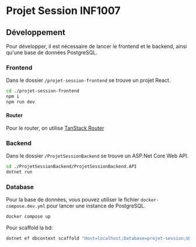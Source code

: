 # Projet Session INF1007

## Développement

Pour développer, il est nécessaire de lancer le frontend et le backend, ainsi qu'une base de données PostgreSQL.

### Frontend

Dans le dossier `/projet-session-frontend` se trouve un projet React.

```bash
cd ./projet-session-frontend
npm i
npm run dev
```

#### Router

Pour le router, on utilise [TanStack Router](https://tanstack.com/router/latest/docs/framework/react/overview)

### Backend

Dans le dossier `/ProjetSessionBackend` se trouve un ASP.Net Core Web API.

```bash
cd ./ProjetSessionBackend/ProjetSessionBackend.API
dotnet run
```

### Database

Pour la base de données, vous pouvez utiliser le fichier `docker-compose.dev.yml` pour lancer une instance de PostgreSQL.

```bash
docker compose up
```

Pour scaffold la bd:
```bash
dotnet ef dbcontext scaffold "Host=localhost;Database=projet-session;Username=dev;Password=dev" Npgsql.EntityFrameworkCore.PostgreSQL -o Models/Entities --context DatabaseContext --force
```
